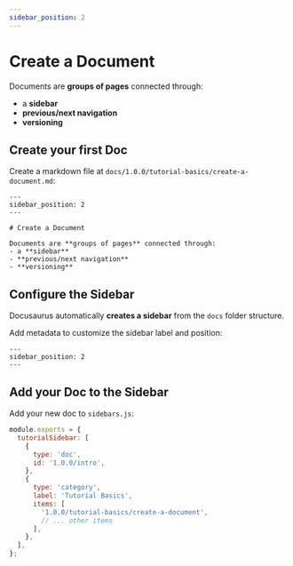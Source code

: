 ```yaml
---
sidebar_position: 2
---
```


# Create a Document

Documents are **groups of pages** connected through:
- a **sidebar**
- **previous/next navigation**
- **versioning**

## Create your first Doc

Create a markdown file at `docs/1.0.0/tutorial-basics/create-a-document.md`:

```mdx title="docs/1.0.0/tutorial-basics/create-a-document.md"
---
sidebar_position: 2
---

# Create a Document

Documents are **groups of pages** connected through:
- a **sidebar**
- **previous/next navigation**
- **versioning**
```

## Configure the Sidebar

Docusaurus automatically **creates a sidebar** from the `docs` folder structure.

Add metadata to customize the sidebar label and position:

```mdx title="docs/1.0.0/tutorial-basics/create-a-document.md"
---
sidebar_position: 2
---
```

## Add your Doc to the Sidebar

Add your new doc to `sidebars.js`:

```js title="sidebars.js"
module.exports = {
  tutorialSidebar: [
    {
      type: 'doc',
      id: '1.0.0/intro',
    },
    {
      type: 'category',
      label: 'Tutorial Basics',
      items: [
        '1.0.0/tutorial-basics/create-a-document',
        // ... other items
      ],
    },
  ],
};
``` 